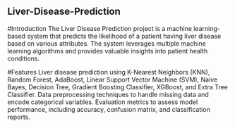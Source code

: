 ## Liver-Disease-Prediction
#Introduction
The Liver Disease Prediction project is a machine learning-based system that predicts the likelihood of a patient having liver disease based on various attributes. The system leverages multiple machine learning algorithms and provides valuable insights into patient health conditions.

#Features
Liver disease prediction using K-Nearest Neighbors (KNN), Random Forest, AdaBoost, Linear Support Vector Machine (SVM), Naive Bayes, Decision Tree, Gradient Boosting Classifier, XGBoost, and Extra Tree Classifier.
Data preprocessing techniques to handle missing data and encode categorical variables.
Evaluation metrics to assess model performance, including accuracy, confusion matrix, and classification reports.

